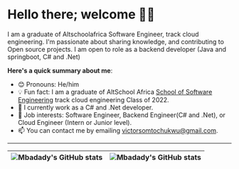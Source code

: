 # Hello there; welcome 👋🏾

I am a graduate of Altschoolafrica Software Engineer, track cloud engineering. I'm passionate about sharing knowledge, and contributing to Open source projects. I am open to role as a backend developer (Java and springboot, C# and .Net)

**Here's a quick summary about me**:

- 😊 Pronouns: He/him
- 💡 Fun fact: I am a graduate of AltSchool Africa [School of Software Engineering](https://altschoolafrica.com/schools/engineering) track cloud engineering Class of 2022.
- 🌱 I currently work as a C# and .Net developer.
- 💼 Job interests: Software Engineer, Backend Engineer(C# and .Net), or Cloud Engineer (Intern or Junior level).
- 📫 You can contact me by emailing victorsomtochukwu@gmail.com.

---

| <img align="center" src="https://github-readme-stats.vercel.app/api?username=Mbadady&show_icons=true&include_all_commits=true&hide_border=true" alt="Mbadady's GitHub stats" /> | <img align="center" src="https://github-readme-stats.vercel.app/api/top-langs/?username=Mbadady&langs_count=8&layout=compact&hide_border=true" alt="Mbadady's GitHub stats" /> |
| ------------- | ------------- |
